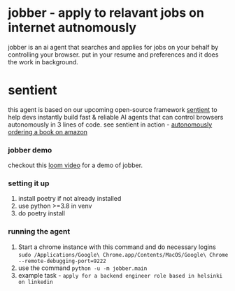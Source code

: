 # jobber - apply to relavant jobs on internet autnomously

jobber is an ai agent that searches and applies for jobs on your behalf by controlling your browser. put in your resume and preferences and it does the work in background.

# sentient

this agent is based on our upcoming open-source framework [sentient](http://sentient.engineering) to help devs instantly build fast & reliable AI agents that can control browsers autonomously in 3 lines of code. see sentient in action - [autonomously ordering a book on amazon](https://www.loom.com/share/13cb0bc3b1394f8fa7d0b48e5df9dc91)

### jobber demo

checkout this [loom video](https://www.loom.com/share/2037ee751b4f491c8d2ffd472d8223bd?sid=53d08a9f-5a9b-4388-ae69-445032b31738) for a demo of jobber.

### setting it up

1. install poetry if not already installed
2. use python >=3.8 in venv
3. do poetry install

### running the agent

1. Start a chrome instance with this command and do necessary logins `sudo /Applications/Google\ Chrome.app/Contents/MacOS/Google\ Chrome --remote-debugging-port=9222`
2. use the command `python -u -m jobber.main`
3. example task - `apply for a backend engineer role based in helsinki on linkedin`
